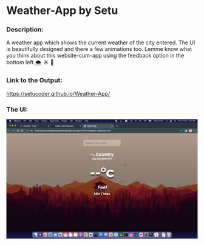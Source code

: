 # Weather-App by Setu

### Description:

A weather app which shows the current weather of the city entered. The UI is beautifully designed and there a few animations too. Lemme know what you think about this website-cum-app using the feedback option in the bottom left.🌨 ☀️ 💨

### Link to the Output:
https://setucoder.github.io/Weather-App/

### The UI:

<img src="The UI.png" alt="UI">
